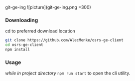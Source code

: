 
git-ge-ing
![picture](git-ge-ing.png =300)
### Downloading

cd to preferred download location
```sh
git clone https://github.com/AlecMenke/osrs-ge-client
cd osrs-ge-client
npm install
```

### Usage
*while in project directory*
```npm run start``` to open the cli utility.
